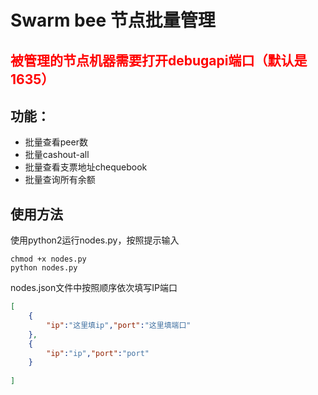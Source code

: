 # Swarm bee 节点批量管理

## <font color=#FF0000>被管理的节点机器需要打开debugapi端口（默认是1635） </font>

## 功能：

* 批量查看peer数
* 批量cashout-all
* 批量查看支票地址chequebook
* 批量查询所有余额

## 使用方法

使用python2运行nodes.py，按照提示输入

```python2
chmod +x nodes.py
python nodes.py
```

nodes.json文件中按照顺序依次填写IP端口

```json
[
    {
        "ip":"这里填ip","port":"这里填端口"
    },
    {
        "ip":"ip","port":"port"
    }
    
]
```

